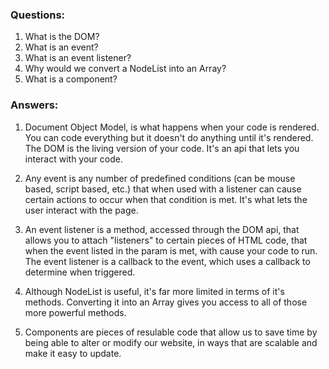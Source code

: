### Questions:
1. What is the DOM?
2. What is an event?
3. What is an event listener?
4. Why would we convert a NodeList into an Array?
5. What is a component? 


### Answers:
1. Document Object Model, is what happens when your code is rendered. You can code everything but it doesn't do anything until it's rendered. The DOM is the living version of your code. It's an api that lets you interact with your code.

2. Any event is any number of predefined conditions (can be mouse based, script based, etc.) that when used with a listener can cause certain actions to occur when that condition is met. It's what lets the user interact with the page.

3. An event listener is a method, accessed through the DOM api, that allows you to attach "listeners" to certain pieces of HTML code, that when the event listed in the param is met, with cause your code to run. The event listener is a callback to the event, which uses a callback to determine when triggered.

4. Although NodeList is useful, it's far more limited in terms of it's methods. Converting it into an Array gives you access to all of those more powerful methods.

5. Components are pieces of resulable code that allow us to save time by being able to alter or modify our website, in ways that are scalable and make it easy to update.
